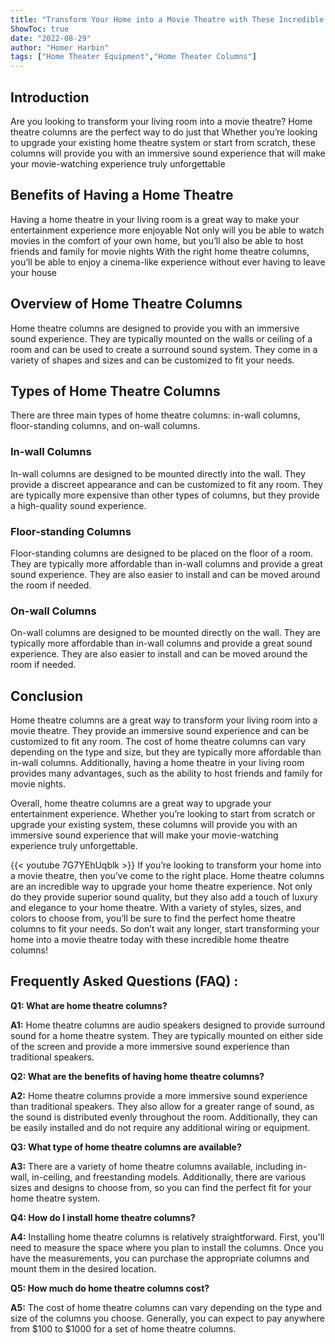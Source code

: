 ```yaml
---
title: "Transform Your Home into a Movie Theatre with These Incredible Home Theatre Columns!"
ShowToc: true 
date: "2022-08-29"
author: "Homer Harbin" 
tags: ["Home Theater Equipment","Home Theater Columns"]
---
```

## Introduction
Are you looking to transform your living room into a movie theatre? Home theatre columns are the perfect way to do just that Whether you’re looking to upgrade your existing home theatre system or start from scratch, these columns will provide you with an immersive sound experience that will make your movie-watching experience truly unforgettable 

## Benefits of Having a Home Theatre
Having a home theatre in your living room is a great way to make your entertainment experience more enjoyable Not only will you be able to watch movies in the comfort of your own home, but you’ll also be able to host friends and family for movie nights With the right home theatre columns, you’ll be able to enjoy a cinema-like experience without ever having to leave your house 

## Overview of Home Theatre Columns
Home theatre columns are designed to provide you with an immersive sound experience. They are typically mounted on the walls or ceiling of a room and can be used to create a surround sound system. They come in a variety of shapes and sizes and can be customized to fit your needs. 

## Types of Home Theatre Columns
There are three main types of home theatre columns: in-wall columns, floor-standing columns, and on-wall columns. 

### In-wall Columns
In-wall columns are designed to be mounted directly into the wall. They provide a discreet appearance and can be customized to fit any room. They are typically more expensive than other types of columns, but they provide a high-quality sound experience. 

### Floor-standing Columns
Floor-standing columns are designed to be placed on the floor of a room. They are typically more affordable than in-wall columns and provide a great sound experience. They are also easier to install and can be moved around the room if needed. 

### On-wall Columns
On-wall columns are designed to be mounted directly on the wall. They are typically more affordable than in-wall columns and provide a great sound experience. They are also easier to install and can be moved around the room if needed. 

## Conclusion
Home theatre columns are a great way to transform your living room into a movie theatre. They provide an immersive sound experience and can be customized to fit any room. The cost of home theatre columns can vary depending on the type and size, but they are typically more affordable than in-wall columns. Additionally, having a home theatre in your living room provides many advantages, such as the ability to host friends and family for movie nights. 

Overall, home theatre columns are a great way to upgrade your entertainment experience. Whether you’re looking to start from scratch or upgrade your existing system, these columns will provide you with an immersive sound experience that will make your movie-watching experience truly unforgettable.

{{< youtube 7G7YEhUqblk >}} 
If you’re looking to transform your home into a movie theatre, then you’ve come to the right place. Home theatre columns are an incredible way to upgrade your home theatre experience. Not only do they provide superior sound quality, but they also add a touch of luxury and elegance to your home theatre. With a variety of styles, sizes, and colors to choose from, you’ll be sure to find the perfect home theatre columns to fit your needs. So don’t wait any longer, start transforming your home into a movie theatre today with these incredible home theatre columns!

## Frequently Asked Questions (FAQ) :
**Q1: What are home theatre columns?**

**A1:** Home theatre columns are audio speakers designed to provide surround sound for a home theatre system. They are typically mounted on either side of the screen and provide a more immersive sound experience than traditional speakers. 

**Q2: What are the benefits of having home theatre columns?**

**A2:** Home theatre columns provide a more immersive sound experience than traditional speakers. They also allow for a greater range of sound, as the sound is distributed evenly throughout the room. Additionally, they can be easily installed and do not require any additional wiring or equipment. 

**Q3: What type of home theatre columns are available?**

**A3:** There are a variety of home theatre columns available, including in-wall, in-ceiling, and freestanding models. Additionally, there are various sizes and designs to choose from, so you can find the perfect fit for your home theatre system. 

**Q4: How do I install home theatre columns?**

**A4:** Installing home theatre columns is relatively straightforward. First, you'll need to measure the space where you plan to install the columns. Once you have the measurements, you can purchase the appropriate columns and mount them in the desired location. 

**Q5: How much do home theatre columns cost?**

**A5:** The cost of home theatre columns can vary depending on the type and size of the columns you choose. Generally, you can expect to pay anywhere from $100 to $1000 for a set of home theatre columns.



